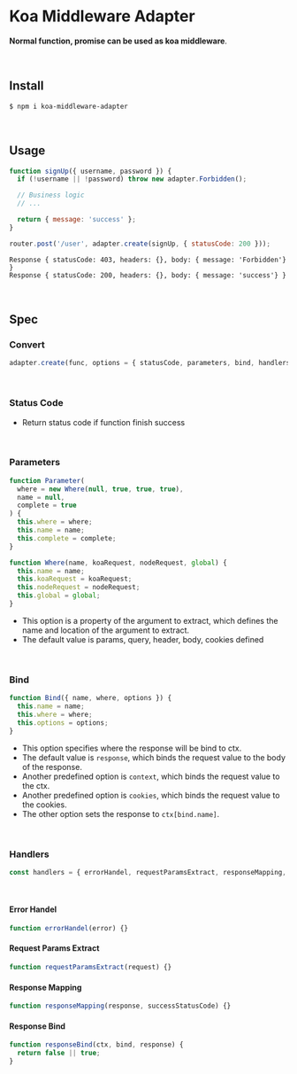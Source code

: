 # Koa Middleware Adapter

**Normal function, promise can be used as koa middleware**.

​    

## Install

```shell
$ npm i koa-middleware-adapter
```

​    

## Usage

```js
function signUp({ username, password }) {
  if (!username || !password) throw new adapter.Forbidden();

  // Business logic
  // ...

  return { message: 'success' };
}

router.post('/user', adapter.create(signUp, { statusCode: 200 }));
```

```shell
Response { statusCode: 403, headers: {}, body: { message: 'Forbidden'} }
Response { statusCode: 200, headers: {}, body: { message: 'success'} }
```

​    

## Spec

### Convert

```js
adapter.create(func, options = { statusCode, parameters, bind, handlers });
```

​    

### Status Code

- Return status code if function finish success

​    

### Parameters

```js
function Parameter(
  where = new Where(null, true, true, true),
  name = null,
  complete = true
) {
  this.where = where;
  this.name = name;
  this.complete = complete;
}

function Where(name, koaRequest, nodeRequest, global) {
  this.name = name;
  this.koaRequest = koaRequest;
  this.nodeRequest = nodeRequest;
  this.global = global;
}
```

- This option is a property of the argument to extract, which defines the name and location of the argument to extract.
-  The default value is params, query, header, body, cookies defined

​    

### Bind

```js
function Bind({ name, where, options }) {
  this.name = name;
  this.where = where;
  this.options = options;
}
```

- This option specifies where the response will be bind to ctx.
- The default value is `response`, which binds the request value to the body of the response.
-  Another predefined option is `context`, which binds the request value to the ctx.
-  Another predefined option is `cookies`, which binds the request value to the cookies.
- The other option sets the response to `ctx[bind.name]`.

​    

### Handlers

```js
const handlers = { errorHandel, requestParamsExtract, responseMapping, responseBind };
```

​    

#### Error Handel

```js
function errorHandel(error) {}
```

#### Request Params Extract

```js
function requestParamsExtract(request) {}
```

#### Response Mapping

```js
function responseMapping(response, successStatusCode) {}
```

#### Response Bind

```js
function responseBind(ctx, bind, response) {
  return false || true;
}
```

